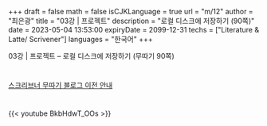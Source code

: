 +++
draft = false
math = false
isCJKLanguage = true
url = "m/12"
author = "최은광"
title = "03강 | 프로젝트"
description = "로컬 디스크에 저장하기 (90쪽)"
date = 2023-05-04 13:53:00
expiryDate = 2099-12-31
techs = ["Literature & Latte/ Scrivener"]
languages = "한국어"
+++

03강 | 프로젝트 – 로컬 디스크에 저장하기 (무따기 90쪽)

<!--more--> 

#

[스크리브너 무따기 블로그 이전 안내](../../docs/scrivener/newsroom/scrivener-notice-01/)

#

<script async src="https://pagead2.googlesyndication.com/pagead/js/adsbygoogle.js?client=ca-pub-2618164900782657"
     crossorigin="anonymous"></script>
<ins class="adsbygoogle"
     style="display:block"
     data-ad-format="autorelaxed"
     data-ad-client="ca-pub-2618164900782657"
     data-ad-slot="3789799679"></ins>
<script>
     (adsbygoogle = window.adsbygoogle || []).push({});
</script>

#

{{< youtube BkbHdwT_OOs >}}

#